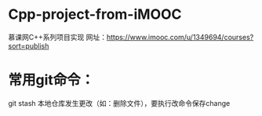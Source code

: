 # Cpp-project-from-iMOOC
慕课网C++系列项目实现
网址：https://www.imooc.com/u/1349694/courses?sort=publish


# 常用git命令：
git stash         本地仓库发生更改（如：删除文件），要执行改命令保存change
